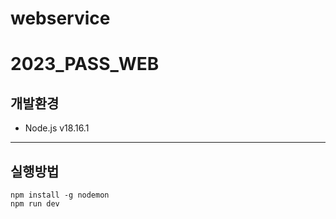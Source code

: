 # webservice


# 2023_PASS_WEB
## 개발환경
* Node.js v18.16.1
---
## 실행방법
```
npm install -g nodemon
npm run dev
```
